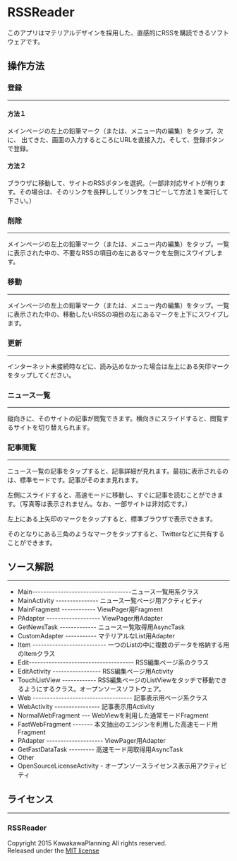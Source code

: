 RSSReader
======================
このアプリはマテリアルデザインを採用した、直感的にRSSを購読できるソフトウェアです。
 
## 操作方法


### 登録
___
#### 方法１
メインページの左上の鉛筆マーク（または、メニュー内の編集）をタップ。次に、
出てきた、画面の入力するところにURLを直接入力。そして、登録ボタンで登録。
#### 方法２
ブラウザに移動して、サイトのRSSボタンを選択。（一部非対応サイトが有ります。その場合は、そのリンクを長押ししてリンクをコピーして方法１を実行して下さい。）

### 削除
___
メインページの左上の鉛筆マーク（または、メニュー内の編集）をタップ。一覧に表示された中の、不要なRSSの項目の左にあるマークを左側にスワイプします。

### 移動
___
メインページの左上の鉛筆マーク（または、メニュー内の編集）をタップ。一覧に表示された中の、移動したいRSSの項目の左にあるマークを上下にスワイプします。


### 更新
___
インターネット未接続時などに、読み込めなかった場合は左上にある矢印マークをタップしてください。

### ニュース一覧
___
縦向きに、そのサイトの記事が閲覧できます。横向きにスライドすると、閲覧するサイトを切り替えられます。

### 記事閲覧
___
ニュース一覧の記事をタップすると、記事詳細が見れます。最初に表示されるのは、標準モードです。記事がそのまま見れます。

左側にスライドすると、高速モードに移動し、すぐに記事を読むことができます。（写真等は表示されません。なお、一部サイトは非対応です。）

左上にある上矢印のマークをタップすると、標準ブラウザで表示できます。

そのとなりにある三角のようなマークをタップすると、Twitterなどに共有することができます。

## ソース解説
___
- Main-----------------------------------ニュース一覧用系クラス
 - MainActivity --------------- ニュース一覧ページ用アクティビティ
 - MainFragment ------------ ViewPager用Fragment
 - PAdapter ------------------- ViewPager用Adapter
 - GetNewsTask ------------- ニュース一覧取得用AsyncTask
 - CustomAdapter ----------- マテリアルなList用Adapter
 - Item -------------------------- 一つのListの中に複数のデータを格納する用のItemクラス
- Edit------------------------------------- RSS編集ページ系のクラス
 - EditActivity ----------------- RSS編集ページ用Activity
 - TouchListView ------------ RSS編集ページのListViewをタッチで移動できるようにするクラス。オープンソースソフトウェア。
- Web ----------------------------------- 記事表示用ページ系クラス
 - WebActivity ---------------- 記事表示用Activity
 - NormalWebFragment --- WebViewを利用した通常モードFragment
 - FastWebFragment ------- 本文抽出のエンジンを利用した高速モード用Fragment
 - PAdapter -------------------- ViewPager用Adapter
 - GetFastDataTask --------- 高速モード用取得用AsyncTask
- Other
 - OpenSourceLicenseActivity - オープンソースライセンス表示用アクティビティ

## ライセンス
___
### RSSReader

Copyright 2015 KawakawaPlanning All rights reserved.    
Released under the [MIT license]

[MIT license]: https://gist.github.com/KawakawaRitsuki/2ce3412a30c2d15ab49c
